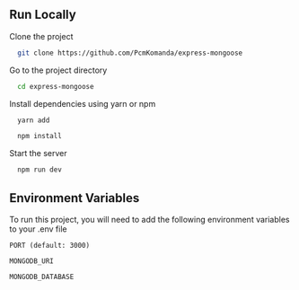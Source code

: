 ## Run Locally

Clone the project

```bash
  git clone https://github.com/PcmKomanda/express-mongoose
```

Go to the project directory

```bash
  cd express-mongoose
```

Install dependencies using yarn or npm

```bash
  yarn add
```

```bash
  npm install
```

Start the server

```bash
  npm run dev
```

## Environment Variables

To run this project, you will need to add the following environment variables to your .env file

`PORT (default: 3000)`

`MONGODB_URI`

`MONGODB_DATABASE`
